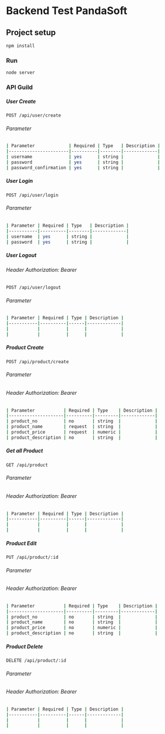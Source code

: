# Backend Test PandaSoft


## Project setup
```
npm install
```

### Run
```
node server
```

### API Guild

##### User Create
```
POST /api/user/create
```
###### Parameter
```sh
| Parameter             | Required | Type   | Description |
|-----------------------|----------|--------|-------------|
| username              | yes      | string |             |
| password              | yes      | string |             |
| password_confirmation | yes      | string |             |

```

##### User Login
```
POST /api/user/login
```

###### Parameter
```sh
| Parameter | Required | Type   | Description |
|-----------|----------|--------|-------------|
| username  | yes      | string |             |
| password  | yes      | string |             |

```

##### User Logout
###### Header Authorization: Bearer
```
POST /api/user/logout
```

###### Parameter
```sh
| Parameter | Required | Type | Description |
|-----------|----------|------|-------------|
|           |          |      |             |
|           |          |      |             |

```

##### Product Create
```
POST /api/product/create
```

###### Parameter
###### Header Authorization: Bearer
```sh
| Parameter           | Required | Type    | Description |
|---------------------|----------|---------|-------------|
| product_no          | no       | string  |             |
| product_name        | request  | string  |             |
| product_price       | request  | numeric |             |
| product_description | no       | string  |             |

```

##### Get all Product
```
GET /api/product
```

###### Parameter
###### Header Authorization: Bearer
```sh
| Parameter | Required | Type | Description |
|-----------|----------|------|-------------|
|           |          |      |             |
|           |          |      |             |

```

##### Product Edit
```
PUT /api/product/:id
```

###### Parameter
###### Header Authorization: Bearer
```sh
| Parameter           | Required | Type    | Description |
|---------------------|----------|---------|-------------|
| product_no          | no       | string  |             |
| product_name        | no       | string  |             |
| product_price       | no       | numeric |             |
| product_description | no       | string  |             |

```

##### Product Delete
```
DELETE /api/product/:id
```

###### Parameter
###### Header Authorization: Bearer
```sh
| Parameter | Required | Type | Description |
|-----------|----------|------|-------------|
|           |          |      |             |
|           |          |      |             |

```